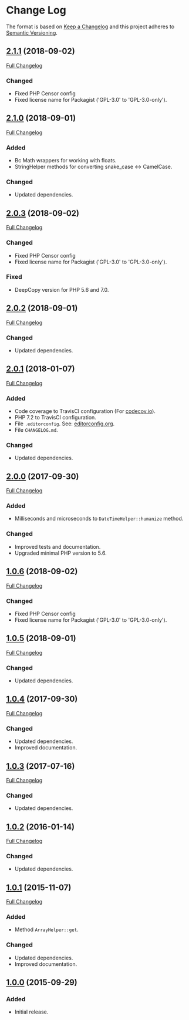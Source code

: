 # Change Log


The format is based on [Keep a Changelog](http://keepachangelog.com/en/1.0.0/) and this project adheres to 
[Semantic Versioning](http://semver.org/spec/v2.0.0.html).


## [2.1.1](https://github.com/corpsee/nameless-utilities/tree/2.1.1) (2018-09-02)

[Full Changelog](https://github.com/corpsee/nameless-utilities/compare/2.1.0...2.1.1)

### Changed

- Fixed PHP Censor config
- Fixed license name for Packagist ('GPL-3.0' to 'GPL-3.0-only').


## [2.1.0](https://github.com/corpsee/nameless-utilities/tree/2.1.0) (2018-09-01)

[Full Changelog](https://github.com/corpsee/nameless-utilities/compare/2.0.1...2.1.0)

### Added

- Bc Math wrappers for working with floats.
- StringHelper methods for converting snake_case <-> CamelCase.

### Changed

- Updated dependencies.


## [2.0.3](https://github.com/corpsee/nameless-utilities/tree/2.0.3) (2018-09-02)

[Full Changelog](https://github.com/corpsee/nameless-utilities/compare/2.0.2...2.0.3)

### Changed

- Fixed PHP Censor config
- Fixed license name for Packagist ('GPL-3.0' to 'GPL-3.0-only').

### Fixed

- DeepCopy version for PHP 5.6 and 7.0.


## [2.0.2](https://github.com/corpsee/nameless-utilities/tree/2.0.2) (2018-09-01)

[Full Changelog](https://github.com/corpsee/nameless-utilities/compare/2.0.1...2.0.2)

### Changed

- Updated dependencies.


## [2.0.1](https://github.com/corpsee/nameless-utilities/tree/2.0.1) (2018-01-07)

[Full Changelog](https://github.com/corpsee/nameless-utilities/compare/2.0.0...2.0.1)

### Added

- Code coverage to TravisCI configuration (For [codecov.io](https://codecov.io)).
- PHP 7.2 to TravisCI configuration.
- File `.editorconfig`. See: [editorconfig.org](http://editorconfig.org).
- File `CHANGELOG.md`.

### Changed

- Updated dependencies.


## [2.0.0](https://github.com/corpsee/nameless-utilities/tree/2.0.0) (2017-09-30)

[Full Changelog](https://github.com/corpsee/nameless-utilities/compare/release-1.0...2.0.0)

### Added

- Milliseconds and microseconds to `DateTimeHelper::humanize` method.

### Changed

- Improved tests and documentation.
- Upgraded minimal PHP version to 5.6.


## [1.0.6](https://github.com/corpsee/nameless-utilities/tree/1.0.6) (2018-09-02)

[Full Changelog](https://github.com/corpsee/nameless-utilities/compare/1.0.5...1.0.6)

### Changed

- Fixed PHP Censor config
- Fixed license name for Packagist ('GPL-3.0' to 'GPL-3.0-only').


## [1.0.5](https://github.com/corpsee/nameless-utilities/tree/1.0.5) (2018-09-01)

[Full Changelog](https://github.com/corpsee/nameless-utilities/compare/1.0.4...1.0.5)

### Changed

- Updated dependencies.


## [1.0.4](https://github.com/corpsee/nameless-utilities/tree/1.0.4) (2017-09-30)

[Full Changelog](https://github.com/corpsee/nameless-utilities/compare/1.0.3...1.0.4)

### Changed

- Updated dependencies.
- Improved documentation.


## [1.0.3](https://github.com/corpsee/nameless-utilities/tree/1.0.3) (2017-07-16)

[Full Changelog](https://github.com/corpsee/nameless-utilities/compare/1.0.2...1.0.3)

### Changed

- Updated dependencies.


## [1.0.2](https://github.com/corpsee/nameless-utilities/tree/1.0.2) (2016-01-14)

[Full Changelog](https://github.com/corpsee/nameless-utilities/compare/1.0.1...1.0.2)

### Changed

- Updated dependencies.


## [1.0.1](https://github.com/corpsee/nameless-utilities/tree/1.0.1) (2015-11-07)

[Full Changelog](https://github.com/corpsee/nameless-utilities/compare/1.0.0...1.0.1)

### Added

- Method `ArrayHelper::get`.

### Changed

- Updated dependencies.
- Improved documentation.


## [1.0.0](https://github.com/corpsee/nameless-utilities/tree/1.0.0) (2015-09-29)

### Added

- Initial release.
